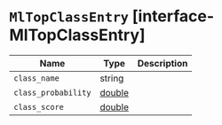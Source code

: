 # `MlTopClassEntry` [interface-MlTopClassEntry]

| Name | Type | Description |
| - | - | - |
| `class_name` | string | &nbsp; |
| `class_probability` | [double](./double.md) | &nbsp; |
| `class_score` | [double](./double.md) | &nbsp; |
